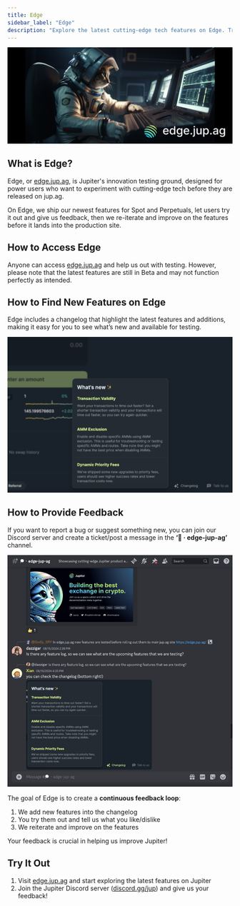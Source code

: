 ```yaml
---
title: Edge
sidebar_label: "Edge"
description: "Explore the latest cutting-edge tech features on Edge. Try out new features and give your feedback."
---
```


<head>
    <title>Edge: Explore Jupiter's latest cutting-edge features</title>
    <meta name="twitter:card" content="summary" />
</head>

![edge_banner](../img/edge-banner.png)

## What is Edge?

Edge, or [edge.jup.ag](https://edge.jup.ag/), is Jupiter's innovation testing ground, designed for power users who want to experiment with cutting-edge tech before they are released on jup.ag.

On Edge, we ship our newest features for Spot and Perpetuals, let users try it out and give us feedback,    then we re-iterate and improve on the features before it lands into the production site.

## How to Access Edge

Anyone can access [edge.jup.ag](https://edge.jup.ag/) and help us out with testing. However, please note that the latest features are still in Beta and may not function perfectly as intended.

## How to Find New Features on Edge

Edge includes a changelog that highlight the latest features and additions, making it easy for you to see what’s new and available for testing.

![changelog](../img/changelog.png)

## How to Provide Feedback

If you want to report a bug or suggest something new, you can join our Discord server and create a ticket/post a message in the **‘💭 · edge-jup-ag’** channel.

![edge-discord](../img/edge-discord.png)

The goal of Edge is to create a **continuous feedback loop**:

1. We add new features into the changelog
2. You try them out and tell us what you like/dislike
3. We reiterate and improve on the features

Your feedback is crucial in helping us improve Jupiter!

## Try It Out

1. Visit [edge.jup.ag](http://edge.jup.ag) and start exploring the latest features on Jupiter
2. Join the Jupiter Discord server ([discord.gg/jup](http://discord.gg/jup)) and give us your feedback!